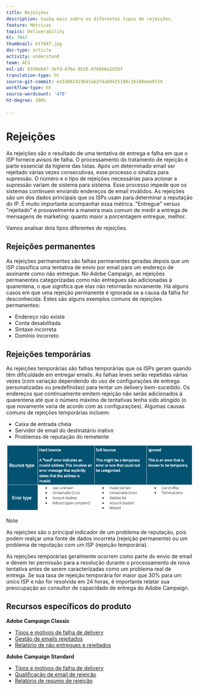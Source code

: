 ```yaml
---
title: Rejeições
description: Saiba mais sobre os diferentes tipos de rejeições.
feature: Métricas
topics: Deliverability
kt: 7047
thumbnail: kt7047.jpg
doc-type: article
activity: understand
team: ACS
exl-id: 6338eb67-3efd-476e-8b26-97bbb6a1d35f
translation-type: ht
source-git-commit: e433002423bd1ab2f4a89425198c16160dae0719
workflow-type: ht
source-wordcount: '478'
ht-degree: 100%

---
```


# Rejeições

As rejeições são o resultado de uma tentativa de entrega e falha em que o ISP fornece avisos de falha. O processamento do tratamento de rejeição é parte essencial da higiene das listas. Após um determinado email ser rejeitado várias vezes consecutivas, esse processo o sinaliza para supressão. O número e o tipo de rejeições necessárias para acionar a supressão variam de sistema para sistema. Esse processo impede que os sistemas continuem enviando endereços de email inválidos. As rejeições são um dos dados principais que os ISPs usam para determinar a reputação do IP. É muito importante acompanhar essa métrica. &quot;Entregue&quot; versus &quot;rejeitado&quot; é provavelmente a maneira mais comum de medir a entrega de mensagens de marketing: quanto maior a porcentagem entregue, melhor.

Vamos analisar dois tipos diferentes de rejeições.

## Rejeições permanentes

As rejeições permanentes são falhas permanentes geradas depois que um ISP classifica uma tentativa de envio por email para um endereço de assinante como não entregue. No Adobe Campaign, as rejeições permanentes categorizadas como não entregues são adicionadas à quarentena, o que significa que elas não retornarão novamente. Há alguns casos em que uma rejeição permanente é ignorada se a causa da falha for desconhecida.
Estes são alguns exemplos comuns de rejeições permanentes:

* Endereço não existe
* Conta desabilitada
* Sintaxe incorreta
* Domínio incorreto

## Rejeições temporárias

As rejeições temporárias são falhas temporárias que os ISPs geram quando têm dificuldade em entregar emails. As falhas leves serão repetidas várias vezes (com variação dependendo do uso de configurações de entrega personalizadas ou predefinidas) para tentar um delivery bem-sucedido. Os endereços que continuamente emitem rejeição não serão adicionados à quarentena até que o número máximo de tentativas tenha sido atingido (o que novamente varia de acordo com as configurações). Algumas causas comuns de rejeições temporárias incluem:

* Caixa de entrada cheia
* Servidor de email do destinatário inativo
* Problemas de reputação do remetente

![tipos de rejeição](../assets/bounce-types.png)

>[!NOTE]
>
>As rejeições são o principal indicador de um problema de reputação, pois podem realçar uma fonte de dados incorreta (rejeição permanente) ou um problema de reputação com um ISP (rejeição temporária).
>
>As rejeições temporárias geralmente ocorrem como parte do envio de email e devem ter permissão para a resolução durante o processamento de nova tentativa antes de serem caracterizadas como um problema real de entrega. Se sua taxa de rejeição temporária for maior que 30% para um único ISP e não for resolvida em 24 horas, é importante relatar sua preocupação ao consultor de capacidade de entrega do Adobe Campaign.

## Recursos específicos do produto

**Adobe Campaign Classic**

* [Tipos e motivos de falha de delivery](https://experienceleague.adobe.com/docs/campaign-classic/using/sending-messages/monitoring-deliveries/understanding-delivery-failures.html?lang=pt-BR#delivery-failure-types-and-reasons)
* [Gestão de emails rejeitados](https://experienceleague.adobe.com/docs/campaign-classic/using/sending-messages/monitoring-deliveries/understanding-delivery-failures.html?lang=pt-BR#bounce-mail-management)
* [Relatório de não entregues e rejeitados](https://experienceleague.adobe.com/docs/campaign-classic/using/reporting/reports-on-deliveries/global-reports.html?lang=pt-BR#non-deliverables-and-bounces)

**Adobe Campaign Standard**

* [Tipos e motivos de falha de delivery](https://experienceleague.adobe.com/docs/campaign-standard/using/testing-and-sending/monitoring-messages/understanding-delivery-failures.html?lang=pt-BR#delivery-failure-types-and-reasons)
* [Qualificação de email de rejeição](https://experienceleague.adobe.com/docs/campaign-standard/using/testing-and-sending/monitoring-messages/understanding-delivery-failures.html?lang=pt-BR#bounce-mail-qualification)
* [Relatório de resumo de rejeição](https://experienceleague.adobe.com/docs/campaign-standard/using/reporting/list-of-reports/bounce-summary.html?lang=pt-BR#reporting)
